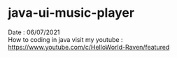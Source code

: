 # java-ui-music-player
Date : 06/07/2021<br/>
How to coding in java
visit my youtube : https://www.youtube.com/c/HelloWorld-Raven/featured
